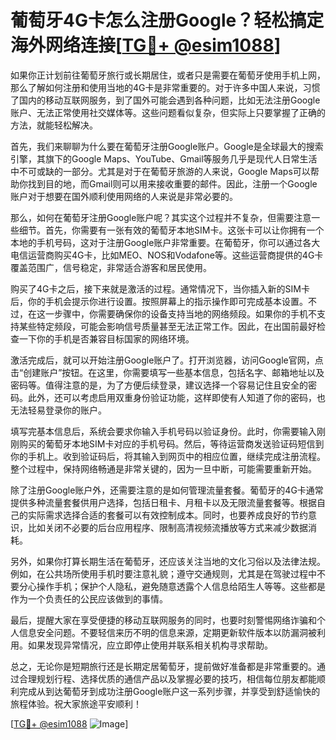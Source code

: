 # 葡萄牙4G卡怎么注册Google？轻松搞定海外网络连接[[TG💪+ @esim1088](https://t.me/s/esim1088)]

如果你正计划前往葡萄牙旅行或长期居住，或者只是需要在葡萄牙使用手机上网，那么了解如何注册和使用当地的4G卡是非常重要的。对于许多中国人来说，习惯了国内的移动互联网服务，到了国外可能会遇到各种问题，比如无法注册Google账户、无法正常使用社交媒体等。这些问题看似复杂，但实际上只要掌握了正确的方法，就能轻松解决。

首先，我们来聊聊为什么要在葡萄牙注册Google账户。Google是全球最大的搜索引擎，其旗下的Google Maps、YouTube、Gmail等服务几乎是现代人日常生活中不可或缺的一部分。尤其是对于在葡萄牙旅游的人来说，Google Maps可以帮助你找到目的地，而Gmail则可以用来接收重要的邮件。因此，注册一个Google账户对于想要在国外顺利使用网络的人来说是非常必要的。

那么，如何在葡萄牙注册Google账户呢？其实这个过程并不复杂，但需要注意一些细节。首先，你需要有一张有效的葡萄牙本地SIM卡。这张卡可以让你拥有一个本地的手机号码，这对于注册Google账户非常重要。在葡萄牙，你可以通过各大电信运营商购买4G卡，比如MEO、NOS和Vodafone等。这些运营商提供的4G卡覆盖范围广，信号稳定，非常适合游客和居民使用。

购买了4G卡之后，接下来就是激活的过程。通常情况下，当你插入新的SIM卡后，你的手机会提示你进行设置。按照屏幕上的指示操作即可完成基本设置。不过，在这一步骤中，你需要确保你的设备支持当地的网络频段。如果你的手机不支持某些特定频段，可能会影响信号质量甚至无法正常工作。因此，在出国前最好检查一下你的手机是否兼容目标国家的网络环境。

激活完成后，就可以开始注册Google账户了。打开浏览器，访问Google官网，点击“创建账户”按钮。在这里，你需要填写一些基本信息，包括名字、邮箱地址以及密码等。值得注意的是，为了方便后续登录，建议选择一个容易记住且安全的密码。此外，还可以考虑启用双重身份验证功能，这样即使有人知道了你的密码，也无法轻易登录你的账户。

填写完基本信息后，系统会要求你输入手机号码以验证身份。此时，你需要输入刚刚购买的葡萄牙本地SIM卡对应的手机号码。然后，等待运营商发送验证码短信到你的手机上。收到验证码后，将其输入到网页中的相应位置，继续完成注册流程。整个过程中，保持网络畅通是非常关键的，因为一旦中断，可能需要重新开始。

除了注册Google账户外，还需要注意的是如何管理流量套餐。葡萄牙的4G卡通常提供多种流量套餐供用户选择，包括日租卡、月租卡以及无限流量套餐等。根据自己的实际需求选择合适的套餐可以有效控制成本。同时，也要养成良好的节约意识，比如关闭不必要的后台应用程序、限制高清视频流播放等方式来减少数据消耗。

另外，如果你打算长期生活在葡萄牙，还应该关注当地的文化习俗以及法律法规。例如，在公共场所使用手机时要注意礼貌；遵守交通规则，尤其是在驾驶过程中不要分心操作手机；保护个人隐私，避免随意透露个人信息给陌生人等等。这些都是作为一个负责任的公民应该做到的事情。

最后，提醒大家在享受便捷的移动互联网服务的同时，也要时刻警惕网络诈骗和个人信息安全问题。不要轻信来历不明的信息来源，定期更新软件版本以防漏洞被利用。如果发现异常情况，应立即停止使用并联系相关机构寻求帮助。

总之，无论你是短期旅行还是长期定居葡萄牙，提前做好准备都是非常重要的。通过合理规划行程、选择优质的通信产品以及掌握必要的技巧，相信每位朋友都能顺利完成从到达葡萄牙到成功注册Google账户这一系列步骤，并享受到舒适愉快的旅程体验。祝大家旅途平安顺利！

[[TG💪+ @esim1088](https://t.me/s/esim1088) ![Image](https://i.postimg.cc/4NQfJmqS/Snipaste-2025-05-13-00-14-12.png)]